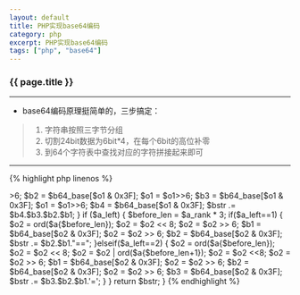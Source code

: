 ```yaml
---
layout: default
title: PHP实现base64编码
category: php
excerpt: PHP实现base64编码
tags: ["php", "base64"]
---
```


### {{ page.title }}

***

* base64编码原理挺简单的，三步搞定：

> 1. 字符串按照三字节分组
> 2. 切割24bit数据为6bit*4，在每个6bit的高位补零
> 3. 到64个字符表中查找对应的字符拼接起来即可

***

{% highlight php linenos %}
<?php
define('B64_BASE', "ABCDEFGHIJKLMNOPQRSTUVWXYZabcdefghijklmnopqrstuvwxyz0123456789+/");

// test string to base64 encoding
$a = "我是一个中国人abc姑姑";
echo 'My base64 result: ',b64_encode($a),PHP_EOL;
echo 'PHP base64 result: ',base64_encode($a),PHP_EOL;

function b64_encode($a) {
    $b64_base = str_split(B64_BASE);

    $bstr = '';
    $a_rank = intval(strlen($a)/3);
    $a_left = strlen($a)%3;
    for($i=0;$i<$a_rank*3;$i+=3) {
        $o1 = ord($a{$i});

        $o1 = $o1<<8;
        $o1 = $o1 | ord($a{$i+1});
        $o1 = $o1<<8;
        $o1 = $o1 | ord($a{$i+2});

        $b1 = $b64_base[$o1 & 0x3F];
        $o1 = $o1>>6;
        $b2 = $b64_base[$o1 & 0x3F];
        $o1 = $o1>>6;
        $b3 = $b64_base[$o1 & 0x3F];
        $o1 = $o1>>6;
        $b4 = $b64_base[$o1 & 0x3F];

        $bstr .= $b4.$b3.$b2.$b1;
    }

    if ($a_left) {
        $before_len = $a_rank * 3;
        if($a_left==1) {
            $o2 = ord($a{$before_len});
            $o2 = $o2 << 8;
            $o2 = $o2 >> 6;
            $b1 = $b64_base[$o2 & 0x3F];
            $o2 = $o2 >> 6;
            $b2 = $b64_base[$o2 & 0x3F];
            $bstr .= $b2.$b1."==";
        }elseif($a_left==2) {
            $o2 = ord($a{$before_len});
            $o2 = $o2 << 8;
            $o2 = $o2 | ord($a{$before_len+1});
            $o2 = $o2 <<8;
            $o2 = $o2 >> 6;
            $b1 = $b64_base[$o2 & 0x3F];
            $o2 = $o2 >> 6;
            $b2 = $b64_base[$o2 & 0x3F];
            $o2 = $o2 >> 6;
            $b3 = $b64_base[$o2 & 0x3F];
            $bstr .= $b3.$b2.$b1.'=';
        }
    }
    return $bstr;
}
{% endhighlight %}
